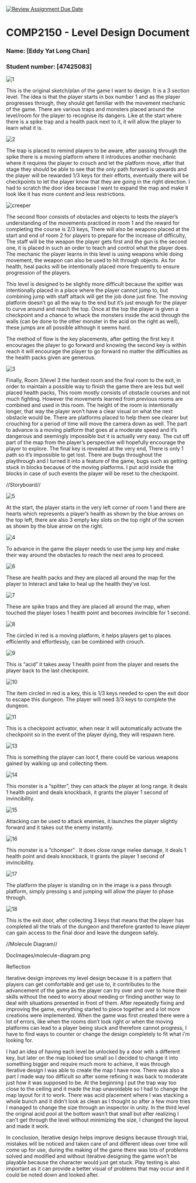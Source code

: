 [![Review Assignment Due Date](https://classroom.github.com/assets/deadline-readme-button-24ddc0f5d75046c5622901739e7c5dd533143b0c8e959d652212380cedb1ea36.svg)](https://classroom.github.com/a/YyUO0xtt)
# COMP2150  - Level Design Document
### Name: [Eddy Yat Long Chan]
### Student number: [47425083] 

![1](DocImages<1.png>)

This is the original sketch/plan of the game I want to design. It is a 3 section level. The idea is that the player starts in box number 1 and as the player progresses through, they should get familiar with the movement mechanic of the game. There are various traps and monsters placed around the level/room for the player to recognise its dangers. Like at the start where there is a spike trap and a health pack next to it, it will allow the player to learn what it is.

![2](DocImages/<2.png>)

The trap is placed to remind players to be aware, after passing through the spike there is a moving platform where it introduces another mechanic where it requires the player to crouch and let the platform move, after that stage they should be able to see that the only path forward is upwards and the player will be rewarded 1/3 keys for their efforts, eventually there will be checkpoints to let the player know that they are going in the right direction. I had to scratch the door idea because I want to expand the map and make it look like it has more content and less restrictions. 

![creeper](DocImages/<creeper.png>)

The second floor consists of obstacles and objects to tests the player’s understanding of the movements practiced in room 1 and the reward for completing the course is 2/3  keys, There will also be weapons placed at the start and end of room 2 for players to prepare for the increase of difficulty, The staff will be the weapon the player gets first and the gun is the second one, it is placed in such an order to teach and control what the player does. The mechanic the player learns in this level is using weapons while doing movement, the weapon can also be used to hit through objects. As for health, heal packs will be intentionally placed more frequently to ensure progression of the players.


This level is designed to be slightly more difficult because the spitter was intentionally placed in a place where the player cannot jump to, but combining jump with staff attack will get the job done just fine. The moving platform doesn’t go all the way to the end but it’s just enough for the player to curve around and reach the top. Once at the top the player is given a checkpoint and a chance to whack the monsters inside the acid through the walls (can be done to the other monster in the acid on the right as well), these jumps are all possible although it seems hard.

The method of flow is the key placements, after getting the first key it encourages the player to go forward and knowing the second key is within reach it will encourage the player to go forward no matter the difficulties as the health packs given are generous.

![3](DocImages/<3.png>)

Finally, Room 3/level 3 the hardest room and the final room to the exit, in order to maintain a possible way to finish the game there are less but well placed health packs, This room mostly consists of obstacle courses and not much fighting. However the movements learned from previous rooms are combined and used in this room. The height of the room is intentionally longer, that way the player won’t have a clear visual on what the next obstacle would be. There are platforms placed to help them see clearer but crouching for a period of time will move the camera down as well. The part to advance is a moving platform that goes at a moderate speed and it’s dangerous and seemingly impossible but it is actually very easy. The cut off part of the map from the player’s perspective will hopefully encourage the player to explore. The final key is revealed at the very end, There is only 1 path so it’s impossible to get lost. There are bugs throughout the playthrough and I turned it into a feature of the game, bugs such as getting stuck in blocks because of the moving platforms. I put acid inside the blocks in case of such events the player will be reset to the checkpoint. 


//Storyboard//
 
![5](DocImages/<5.png>)

At the start, the player starts in the very left corner of room 1 and there are hearts which represents a player’s health as shown by the blue arrows on the top left, there are also 3 empty key slots on the top right of the screen as shown by the blue arrow on the right.  

![4](DocImages/<4.png>)

To advance in the game the player needs to use the jump key and make their way around the obstacles to reach the next area to proceed. 

![6](DocImages/<6.png>)

These are health packs and they are placed all around the map for the player to Interact and take to heal up the health they’ve lost.

![7](DocImages/<7.png>)

These are spike traps and they are placed all around the map, when touched the player loses 1 health point and becomes invincible for 1 second. 

![8](DocImages/<8.png>)

The circled in red is a moving platform, it helps players get to places efficiently and effortlessly, can be combined with crouch.

![9](DocImages/<9.png>)

This is “acid” it takes away 1 health point from the player and resets the player back to the last checkpoint. 

![10](DocImages/<10.png>)

The item circled in red is a key, this is 1/3 keys needed to open the exit door to escape this dungeon. The player will need 3/3 keys to complete the dungeon.

![11](DocImages/<11.png>)

This is a checkpoint activator, when near it will automatically activate the checkpoint so in the event of the player dying, they will respawn here.

![13](DocImages/<13.png>)

This is something the player can loot f, there could be various weapons gained by walking up and collecting them.

![14](DocImages/<14.png>)

This monster is a “spitter”, they can attack the player at long range. It deals 1 health point and deals knockback, it grants the player 1 second of invincibility. 

![15](DocImages/<15.png>)

Attacking can be used to attack enemies, it launches the player slightly forward and it takes out the enemy instantly.

![16](DocImages/<16.png>)

This monster is a “chomper” . It does close range melee damage, it deals 1 health point and deals knockback, it grants the player 1 second of invincibility. 

![17](DocImages/<17.png>)

The platform the player is standing on in the image is a pass through platform, simply pressing s and jumping will allow the player to phase through.

![18](DocImages/<18.png>)

This is the exit door, after collecting 3 keys that means that the player has completed all the trials of the dungeon and therefore granted to leave player can gain access to the final door and leave the dungeon safely.


//Molecule Diagram//

DocImages/molecule-diagram.png

Reflection


Iterative design improves my level design because it is a pattern that players can get comfortable and get use to, it contributes to the advancement of the game as the player can try over and over to hone their skills without the need to worry about needing or finding another way to deal with situations presented in front of them.  After repeatedly fixing and improving the game, everything started to piece together and a lot more creations were implemented. When the game was first created there were a lot of errors, like when the rooms don’t look right or when the moving platforms can lead to a player being stuck and therefore cannot progress, I have to find ways to counter or change the design completely to fit what i'm looking for. 

I had an idea of having each level be unlocked by a door with a different key, but later on the map looked too small so I decided to change it into something bigger and require much more to achieve, it was through iterative design I was able to create the map I have now. There was also a part I made way too difficult so after some refining it was back to moderate just how it was supposed to be. At the beginning I put the trap way too close to the ceiling and it made the trap unavoidable so I had to change the map layout for it to work. There was acid placement where I was stacking a whole bunch and it didn’t look as clean as I thought so after a few more tries I managed to change the size through an inspector in unity. In the third level the original acid pool at the bottom wasn’t that small but after realizing I can't get through the level without minimizing the size, I changed the layout and made it work. 

In conclusion, Iterative design helps improve designs because through trial, mistakes will be noticed and taken care of and different ideas over time will come up for use, during the making of the game there was lots of problems solved and modified and without iterative designing the game won’t be playable because the character would just get stuck. Play testing is also important as it can provide a better visual of problems that may occur and it could be noted down and looked after. 



